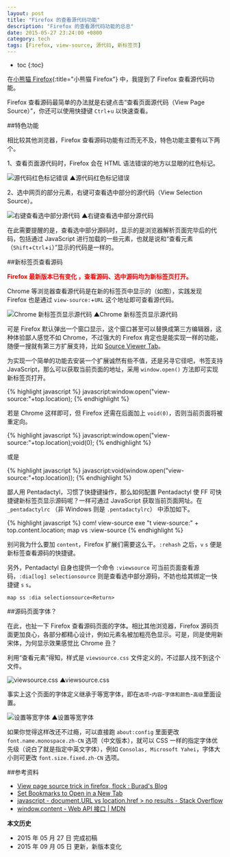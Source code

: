 ```yaml
---
layout: post
title: "Firefox 的查看源代码功能"
description: "Firefox 的查看源代码功能的总总"
date: 2015-05-27 23:24:00 +0800
category: tech
tags: [Firefox, view-source, 源代码, 新标签页]
---
```


* toc
{:toc}

在[小熊猫 Firefox](firefox.html){:title="小熊猫 Firefox"} 中，我提到了 Firefox 查看源代码功能。

Firefox 查看源码最简单的办法就是右键点击“查看页面源代码（View Page Source）”，你还可以使用快捷键 `Ctrl`+`u` 以快速查看。

##特色功能

相比较其他浏览器，Firefox 查看源码功能有过而无不及，特色功能主要有以下两个。

1、查看页面源代码时，Firefox 会在 HTML 语法错误的地方以显眼的红色标记。

![源代码红色标记错误]({{site.IMG_PATH}}/view-source-in-firefox-01.png)
▲源代码红色标记错误

2、选中网页的部分元素，右键可查看选中部分的源代码（View Selection Source）。

![右键查看选中部分源代码]({{site.IMG_PATH}}/view-source-in-firefox-02.png)
▲右键查看选中部分源代码

在此需要提醒的是，查看选中部分源码时，显示的是浏览器解析页面完毕后的代码，包括通过 JavaScript 进行加载的一些元素，也就是说和“查看元素（`Shift`+`Ctrl`+`i`）”显示的代码是一样的。

##新标签页查看源码

<strong style="color:red">Firefox 最新版本已有变化 ，查看源码、选中源码均为新标签页打开。</strong>

Chrome 等浏览器查看源代码是在新的标签页中显示的（如图），实践发现 Firefox 也是通过 `view-source:`+`URL` 这个地址即可查看源代码。

![Chrome 新标签页显示源代码]({{site.IMG_PATH}}/view-source-in-firefox-03.png)
▲Chrome 新标签页显示源代码

可是 Firefox 默认弹出一个窗口显示，这个窗口甚至可以替换成第三方编辑器，这种体验鄙人感觉不如 Chrome，不过强大的 Firefox 肯定也是能实现一样的功能，随便一搜就有第三方扩展支持，比如 [Source Viewer Tab](https://addons.mozilla.org/en-US/firefox/addon/source-viewer-tab/)。

为实现一个简单的功能去安装一个扩展诚然有些不值，还是另寻它径吧，书签支持 JavaScript，那么可以获取当前页面的地址，采用 `window.open()` 方法即可实现新标签页打开。

{% highlight javascript %}
javascript:window.open("view-source:"+top.location);
{% endhighlight %}

若是 Chrome 这样即可，但 Firefox 还需在后面加上 `void(0)`，否则当前页面将被重定向。

{% highlight javascript %}
javascript:window.open("view-source:"+top.location);void(0);
{% endhighlight %}

或是

{% highlight javascript %}
javascript:void(window.open("view-source:"+top.location));
{% endhighlight %}

鄙人用 Pentadactyl，习惯了快捷键操作，那么如何配置 Pentadactyl 使 FF 可快捷键新标签页显示源码呢？一样可通过 JavaScript 获取当前页面网址。在 `_pentadactylrc` （非 Windows 则是 `.pentadactylrc`） 中添加如下。

{% highlight javascript %}
com! view-source exe "t view-source:" + top.content.location;
map vs :view-source<Return>
{% endhighlight %}

别问我为什么要加 `content`，Firefox 扩展们需要这么干。`:rehash` 之后，`v` `s` 便是新标签查看源码的快捷键。

另外，Pentadactyl 自身也提供一个命令 `:viewsource` 可当前页面查看源码，`:dia[log] selectionsource` 则是查看选中部分源码，不妨也给其绑定一快捷键 `s` `s`。

    map ss :dia selectionsource<Return>

##源码页面字体？

在此，也扯一下 Firefox 查看源码页面的字体。相比其他浏览器，Firefox 源码页面更加良心，各部分都精心设计，例如元素名被加粗亮色显示。可是，同是使用新宋体，为何显示效果感觉比 Chrome 丑？

利用“查看元素”得知，样式是 `viewsource.css` 文件定义的，不过鄙人找不到这个文件。

![viewsource.css]({{site.IMG_PATH}}/view-source-in-firefox-04.png)
▲viewsource.css

事实上这个页面的字体定义继承于等宽字体，即在`选项`-`内容`-`字体和颜色`-`高级`里面设置。

![设置等宽字体]({{site.IMG_PATH}}/view-source-in-firefox-05.png)
▲设置等宽字体

如果你觉得这样改还不过瘾，可以直接跑 `about:config` 里面更改 `font.name.monospace.zh-CN` 选项（中文版本），就可以 CSS 一样的指定字体优先级（说白了就是指定中英文字体），例如 `Consolas, Microsoft Yahei`，字体大小则可更改 `font.size.fixed.zh-CN` 选项。

##参考资料

* [View page source trick in firefox, flock : Burad's Blog](http://www.aburad.com/blog/2008/04/view-page-source-trick-in-firefox-flock.html)
* [Set Bookmarks to Open in a New Tab](http://lifehacker.com/5784781/set-bookmarks-to-open-in-a-new-tab-in-chrome)
* [javascript - document.URL vs location.href > no results - Stack Overflow](http://stackoverflow.com/questions/5164964/document-url-vs-location-href-no-results)
* [window.content - Web API 接口 \| MDN](https://developer.mozilla.org/zh-CN/docs/Web/API/Window/content)

**本文历史**

* 2015 年 05 月 27 日 完成初稿
* 2015 年 09 月 05 日 更新，新版本变化
